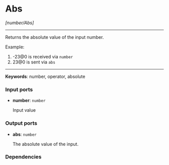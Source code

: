 # Abs

_[number/Abs]_

---

Returns the absolute value of the input number.  
  
Example:  
  
1. -23@0 is received via `number`  
2. 23@0 is sent via `abs`  

---

__Keywords__: number, operator, absolute

### Input ports

* __number__: ` number `

    Input value

### Output ports

* __abs__: ` number `

    The absolute value of the input.

### Dependencies




